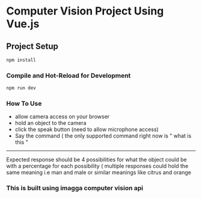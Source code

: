 # Computer Vision Project Using Vue.js

## Project Setup

```sh
npm install
```

### Compile and Hot-Reload for Development

```sh
npm run dev
```

### How To Use

- allow camera access on your browser
- hold an object to the camera
- click the speak button (need to allow microphone access)
- Say the command ( the only supported command right now is " what is this "
<hr>
Expected response should be 4 possibilities for what the object could be with a percentage for each possibility ( multiple responses could hold the same meaning i.e man and male or similar meanings like citrus and orange

### This is built using imagga computer vision api
